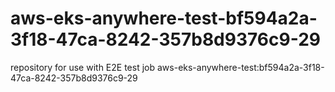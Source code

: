 # aws-eks-anywhere-test-bf594a2a-3f18-47ca-8242-357b8d9376c9-29
repository for use with E2E test job aws-eks-anywhere-test:bf594a2a-3f18-47ca-8242-357b8d9376c9-29
